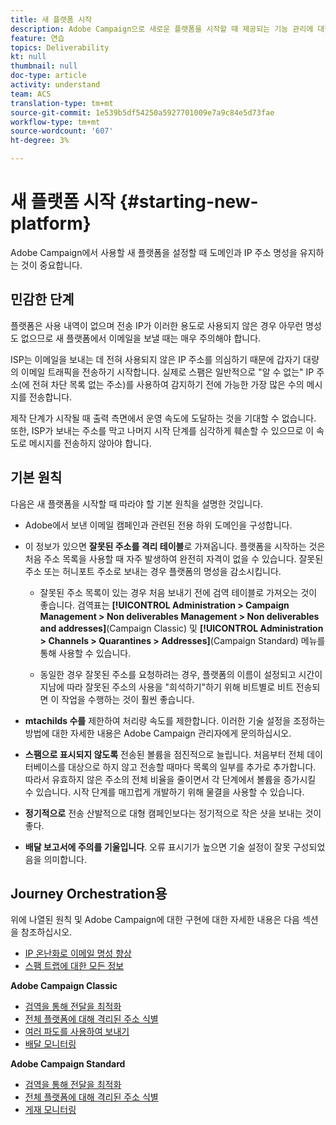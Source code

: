 ```yaml
---
title: 새 플랫폼 시작
description: Adobe Campaign으로 새로운 플랫폼을 시작할 때 제공되는 기능 관리에 대한 자세한 내용을 살펴보십시오.
feature: 연습
topics: Deliverability
kt: null
thumbnail: null
doc-type: article
activity: understand
team: ACS
translation-type: tm+mt
source-git-commit: 1e539b5df54250a5927701009e7a9c84e5d73fae
workflow-type: tm+mt
source-wordcount: '607'
ht-degree: 3%

---
```



# 새 플랫폼 시작 {#starting-new-platform}

Adobe Campaign에서 사용할 새 플랫폼을 설정할 때 도메인과 IP 주소 명성을 유지하는 것이 중요합니다.

## 민감한 단계

플랫폼은 사용 내역이 없으며 전송 IP가 이러한 용도로 사용되지 않은 경우 아무런 명성도 없으므로 새 플랫폼에서 이메일을 보낼 때는 매우 주의해야 합니다.

ISP는 이메일을 보내는 데 전혀 사용되지 않은 IP 주소를 의심하기 때문에 갑자기 대량의 이메일 트래픽을 전송하기 시작합니다. 실제로 스팸은 일반적으로 &quot;알 수 없는&quot; IP 주소(에 전혀 차단 목록 없는 주소)를 사용하여 감지하기 전에 가능한 가장 많은 수의 메시지를 전송합니다.

제작 단계가 시작될 때 출력 측면에서 운영 속도에 도달하는 것을 기대할 수 없습니다. 또한, ISP가 보내는 주소를 막고 나머지 시작 단계를 심각하게 훼손할 수 있으므로 이 속도로 메시지를 전송하지 않아야 합니다.

## 기본 원칙

다음은 새 플랫폼을 시작할 때 따라야 할 기본 원칙을 설명한 것입니다.

* Adobe에서 보낸 이메일 캠페인과 관련된 전용 하위 도메인을 구성합니다.

* 이 정보가 있으면 **잘못된 주소를 격리 테이블**로 가져옵니다.
플랫폼을 시작하는 것은 처음 주소 목록을 사용할 때 자주 발생하여 완전히 자격이 없을 수 있습니다. 잘못된 주소 또는 허니포트 주소로 보내는 경우 플랫폼의 명성을 감소시킵니다.

   * 잘못된 주소 목록이 있는 경우 처음 보내기 전에 검역 테이블로 가져오는 것이 좋습니다. 검역표는 **[!UICONTROL Administration > Campaign Management > Non deliverables Management > Non deliverables and addresses]**(Campaign Classic) 및 **[!UICONTROL Administration > Channels > Quarantines > Addresses]**(Campaign Standard) 메뉴를 통해 사용할 수 있습니다.

   * 동일한 경우 잘못된 주소를 요청하려는 경우, 플랫폼의 이름이 설정되고 시간이 지남에 따라 잘못된 주소의 사용을 &quot;희석하기&quot;하기 위해 비트별로 비트 전송되면 이 작업을 수행하는 것이 훨씬 좋습니다.

* **mtachilds 수를** 제한하여 처리량 속도를 제한합니다. 이러한 기술 설정을 조정하는 방법에 대한 자세한 내용은 Adobe Campaign 관리자에게 문의하십시오.

* **스팸으로 표시되지 않도록** 전송된 볼륨을 점진적으로 늘립니다. 처음부터 전체 데이터베이스를 대상으로 하지 않고 전송할 때마다 목록의 일부를 추가로 추가합니다. 따라서 유효하지 않은 주소의 전체 비율을 줄이면서 각 단계에서 볼륨을 증가시킬 수 있습니다. 시작 단계를 매끄럽게 개발하기 위해 물결을 사용할 수 있습니다.

* **정기적으로** 전송 산발적으로 대형 캠페인보다는 정기적으로 작은 샷을 보내는 것이 좋다.
* **배달 보고서에 주의를 기울입니다**. 오류 표시기가 높으면 기술 설정이 잘못 구성되었음을 의미합니다.

## Journey Orchestration용

위에 나열된 원칙 및 Adobe Campaign에 대한 구현에 대한 자세한 내용은 다음 섹션을 참조하십시오.

* [IP 온난화로 이메일 명성 향상](../../help/additional-resources/increase-reputation-with-ip-warming.md)
* [스팸 트랩에 대한 모든 정보](../../help/additional-resources/all-about-spam-traps.md)

**Adobe Campaign Classic**

* [검역을 통해 전달을 최적화](https://experienceleague.adobe.com/docs/campaign-classic/using/sending-messages/monitoring-deliveries/understanding-quarantine-management.html#optimizing-your-delivery-through-quarantines)
* [전체 플랫폼에 대해 격리된 주소 식별](https://experienceleague.adobe.com/docs/campaign-classic/using/sending-messages/monitoring-deliveries/understanding-quarantine-management.html#identifying-quarantined-addresses-for-the-entire-platform)
* [여러 파도를 사용하여 보내기](https://experienceleague.adobe.com/docs/campaign-classic/using/sending-messages/key-steps-when-creating-a-delivery/steps-sending-the-delivery.html#sending-using-multiple-waves)
* [배달 모니터링](https://experienceleague.adobe.com/docs/campaign-classic/using/sending-messages/monitoring-deliveries/about-delivery-monitoring.html#sending-messages)

**Adobe Campaign Standard**

* [검역을 통해 전달을 최적화](https://experienceleague.adobe.com/docs/campaign-standard/using/testing-and-sending/monitoring-messages/understanding-quarantine-management.html#optimizing-your-delivery-through-quarantines)
* [전체 플랫폼에 대해 격리된 주소 식별](https://experienceleague.adobe.com/docs/campaign-standard/using/testing-and-sending/monitoring-messages/understanding-quarantine-management.html)
* [게재 모니터링](https://experienceleague.adobe.com/docs/campaign-standard/using/testing-and-sending/monitoring-messages/monitoring-a-delivery.html)
